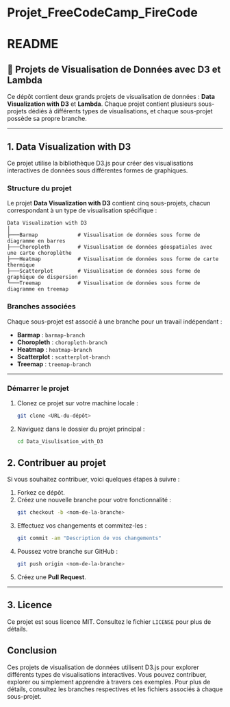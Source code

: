 # Projet_FreeCodeCamp_FireCode


# README

## 🚀 **Projets de Visualisation de Données avec D3 et Lambda**

Ce dépôt contient deux grands projets de visualisation de données : **Data Visualization with D3** et **Lambda**. Chaque projet contient plusieurs sous-projets dédiés à différents types de visualisations, et chaque sous-projet possède sa propre branche.

---

## **1. Data Visualization with D3**

Ce projet utilise la bibliothèque D3.js pour créer des visualisations interactives de données sous différentes formes de graphiques.

### **Structure du projet**  
Le projet **Data Visualization with D3** contient cinq sous-projets, chacun correspondant à un type de visualisation spécifique :

```
Data Visualization with D3
│
├───Barmap             # Visualisation de données sous forme de diagramme en barres
├───Choropleth         # Visualisation de données géospatiales avec une carte choroplèthe
├───Heatmap            # Visualisation de données sous forme de carte thermique
├───Scatterplot        # Visualisation de données sous forme de graphique de dispersion
└───Treemap            # Visualisation de données sous forme de diagramme en treemap
```

### **Branches associées**

Chaque sous-projet est associé à une branche pour un travail indépendant :

- **Barmap** : `barmap-branch`
- **Choropleth** : `choropleth-branch`
- **Heatmap** : `heatmap-branch`
- **Scatterplot** : `scatterplot-branch`
- **Treemap** : `treemap-branch`

---

### **Démarrer le projet**

1. Clonez ce projet sur votre machine locale :
    ```bash
    git clone <URL-du-dépôt>
    ```
   
2. Naviguez dans le dossier du projet principal :
    ```bash
    cd Data_Visulisation_with_D3
    ```

## **2. Contribuer au projet**

Si vous souhaitez contribuer, voici quelques étapes à suivre :

1. Forkez ce dépôt.
2. Créez une nouvelle branche pour votre fonctionnalité :
    ```bash
    git checkout -b <nom-de-la-branche>
    ```
3. Effectuez vos changements et commitez-les :
    ```bash
    git commit -am "Description de vos changements"
    ```
4. Poussez votre branche sur GitHub :
    ```bash
    git push origin <nom-de-la-branche>
    ```
5. Créez une **Pull Request**.

---

## **3. Licence**

Ce projet est sous licence MIT. Consultez le fichier `LICENSE` pour plus de détails.


## **Conclusion**

Ces projets de visualisation de données utilisent D3.js pour explorer différents types de visualisations interactives. Vous pouvez contribuer, explorer ou simplement apprendre à travers ces exemples. Pour plus de détails, consultez les branches respectives et les fichiers associés à chaque sous-projet.



